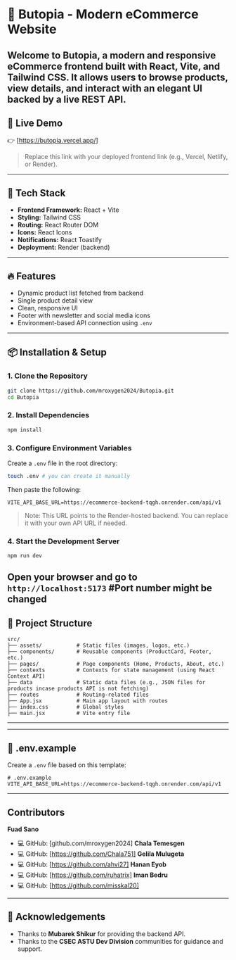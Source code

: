 # 🛒 Butopia - Modern eCommerce Website

Welcome to **Butopia**, a modern and responsive eCommerce frontend built with **React**, **Vite**, and **Tailwind CSS**. It allows users to browse products, view details, and interact with an elegant UI backed by a live REST API.
---

## 🚀 Live Demo

👉 [https://butopia.vercel.app/]

> Replace this link with your deployed frontend link (e.g., Vercel, Netlify, or Render).

---

## 🧰 Tech Stack

- **Frontend Framework:** React + Vite
- **Styling:** Tailwind CSS
- **Routing:** React Router DOM
- **Icons:** React Icons
- **Notifications:** React Toastify
- **Deployment:** Render (backend)

---

## 🔥 Features

- Dynamic product list fetched from backend
- Single product detail view
- Clean, responsive UI
- Footer with newsletter and social media icons
- Environment-based API connection using `.env`

---

## 📦 Installation & Setup

### 1. Clone the Repository

```bash
git clone https://github.com/mroxygen2024/Butopia.git
cd Butopia
```

### 2. Install Dependencies

```bash
npm install
```

### 3. Configure Environment Variables

Create a `.env` file in the root directory:

```bash
touch .env # you can create it manually 
```

Then paste the following:

```env
VITE_API_BASE_URL=https://ecommerce-backend-tqgh.onrender.com/api/v1
```
> Note: This URL points to the Render-hosted backend. You can replace it with your own API URL if needed.

### 4. Start the Development Server

```terminal/bash
npm run dev

```
Open your browser and go to `http://localhost:5173` #Port number might be changed
---

## 🌳 Project Structure

```
src/
├── assets/           # Static files (images, logos, etc.)
├── components/       # Reusable components (ProductCard, Footer, etc.)
├── pages/            # Page components (Home, Products, About, etc.)
├── contexts          # Contexts for state management (using React Context API)
├── data              # Static data files (e.g., JSON files for products incase products API is not fetching)
├── routes            # Routing-related files
├── App.jsx           # Main app layout with routes
├── index.css         # Global styles
├── main.jsx          # Vite entry file

```
---


---

## 📄 .env.example

Create a `.env` file based on this template:

```
# .env.example
VITE_API_BASE_URL=https://ecommerce-backend-tqgh.onrender.com/api/v1
```

---

## Contributors

**Fuad Sano**
- 💻 GitHub: [github.com/mroxygen2024]
**Chala Temesgen**
- 💻 GitHub: [https://github.com/Chala751]
**Gelila Mulugeta**
- 💻 GitHub: [https://github.com/ahvi27]
**Hanan Eyob**
- 💻 GitHub: [https://github.com/ruhatrix]
**Iman Bedru**
- 💻 GitHub: [https://github.com/misskal20]

---


## 🙏 Acknowledgements

- Thanks to **Mubarek Shikur** for providing the backend API.
- Thanks to the **CSEC ASTU Dev Division** communities for guidance and support.

